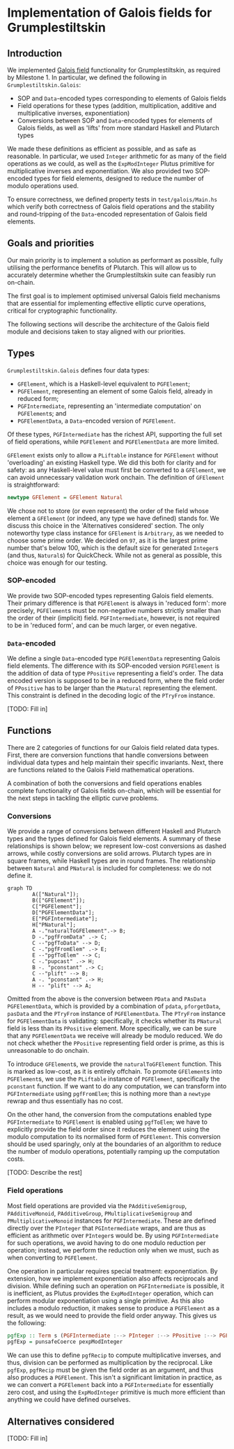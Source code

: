 # Implementation of Galois fields for Grumplestiltskin

## Introduction

We implemented [Galois field][galois-field] functionality for Grumplestiltskin,
as required by Milestone 1. In particular, we defined the following in
`Grumplestiltskin.Galois`:

* SOP and `Data`-encoded types corresponding to elements of Galois fields
* Field operations for these types (addition, multiplication, additive and
  multiplicative inverses, exponentiation)
* Conversions between SOP and `Data`-encoded types for elements of Galois
  fields, as well as 'lifts' from more standard Haskell and Plutarch types

We made these definitions as efficient as possible, and as safe as reasonable.
In particular, we used `Integer` arithmetic for as many of the field operations
as we could, as well as the `ExpModInteger` Plutus primitive for multiplicative
inverses and exponentiation. We also provided two SOP-encoded types for field
elements, designed to reduce the number of modulo operations used.

To ensure correctness, we defined property tests in `test/galois/Main.hs` which
verify both correctness of Galois field operations and the stability and
round-tripping of the `Data`-encoded representation of Galois field elements.

## Goals and priorities

Our main priority is to implement a solution as performant as possible, fully utilising the performance benefits of Plutarch. This will allow us to accurately determine whether the Grumplestiltskin suite can feasibly run on-chain.

The first goal is to implement optimised universal Galois field mechanisms that are essential for implementing effective elliptic curve operations, critical for cryptographic functionality.

The following sections will describe the architecture of the Galois field module and decisions taken to stay aligned with our priorities.

## Types

`Grumplestiltskin.Galois` defines four data types:

* `GFElement`, which is a Haskell-level equivalent to `PGFElement`;
* `PGFElement`, representing an element of some Galois field, already in reduced
  form;
* `PGFIntermediate`, representing an 'intermediate computation' on
  `PGFElement`s; and
* `PGFElementData`, a `Data`-encoded version of `PGFElement`.

Of these types, `PGFIntermediate` has the richest API, supporting the full set
of field operations, while `PGFElement` and `PGFElementData` are more limited.

`GFElement` exists only to allow a `PLiftable` instance for `PGFElement` without
'overloading' an existing Haskell type. We did this both for clarity and for
safety: as any Haskell-level value must first be converted to a `GFElement`, we
can avoid unnecessary validation work onchain. The definition of `GFElement` is
straightforward:

```haskell
newtype GFElement = GFElement Natural
```

We chose not to store (or even represent) the order of the field whose element a
`GFElement` (or indeed, any type we have defined) stands for. We discuss this
choice in the 'Alternatives considered' section. The only noteworthy type class
instance for `GFElement` is `Arbitrary`, as we needed to choose some prime
order. We decided on `97`, as it is the largest prime number that's below 100,
which is the default size for generated `Integer`s (and thus, `Natural`s) for
QuickCheck. While not as general as possible, this choice was enough for our
testing.

### SOP-encoded

We provide two SOP-encoded types representing Galois field elements. Their
primary difference is that `PGFElement` is always in 'reduced form': more
precisely, `PGFElement`s must be non-negative numbers strictly smaller than the
order of their (implicit) field. `PGFIntermediate`, however, is not required to
be in 'reduced form', and can be much larger, or even negative.

### `Data`-encoded

We define a single `Data`-encoded type `PGFElementData` representing Galois field elements. The difference with its SOP-encoded version `PGFElement` is the addition of data of type `PPositive` representing a field's order. The data encoded version is supposed to be in a reduced form, where the field order of `PPositive` has to be larger than the `PNatural` representing the element. This constraint is defined in the decoding logic of the `PTryFrom` instance.

[TODO: Fill in]

## Functions

There are 2 categories of functions for our Galois field related data types. First, there are conversion functions that handle conversions between individual data types and help maintain their specific invariants. Next, there are functions related to the Galois Field mathematical operations.

A combination of both the conversions and field operations enables complete functionality of Galois fields on-chain, which will be essential for the next steps in tackling the elliptic curve problems.

### Conversions

We provide a range of conversions between different Haskell and Plutarch types
and the types defined for Galois field elements. A summary of these
relationships is shown below; we represent low-cost conversions as dashed
arrows, while costly conversions are solid arrows. Plutarch types are in square
frames, while Haskell types are in round frames. The relationship between
`Natural` and `PNatural` is included for completeness: we do not define it.

```mermaid
graph TD
        A(["Natural"]);
        B(["GFElement"]);
        C["PGFElement"];
        D["PGFElementData"];
        E["PGFIntermediate"];
        H["PNatural"];
        A -."naturalToGFElement".-> B;
        D -."pgfFromData" .-> C;
        C --"pgfToData" --> D;
        C -."pgfFromElem" .-> E;
        E --"pgfToElem" --> C;
        C -."pupcast" .-> H;
        B -. "pconstant" .-> C;
        C --"plift" --> B;
        A -. "pconstant" .-> H;
        H -- "plift" --> A;
```

Omitted from the above is the conversion between `PData` and `PAsData
PGFElementData`, which is provided by a combination of `pdata`, `pforgetData`,
`pasData` and the `PTryFrom` instance of `PGFElementData`. The `PTryFrom`
instance for `PGFElementData` is validating: specifically, it checks whether its
`PNatural` field is less than its `PPositive` element. More specifically, we can
be sure that any `PGFElementData` we receive will already be modulo reduced. We
do not check whether the `PPositive` representing field order is prime, as this
is unreasonable to do onchain.

To introduce `GFElement`s, we provide the `naturalToGFElement` function. This is
marked as low-cost, as it is entirely offchain. To promote `GFElement`s into
`PGFElement`s, we use the `PLiftable` instance of `PGFElement`, specifically the
`pconstant` function. If we want to do any computation, we can transform into
`PGFIntermediate` using `pgfFromElem`; this is nothing more than a `newtype`
rewrap and thus essentially has no cost. 

On the other hand, the conversion from the computations enabled type `PGFIntermediate` to `PGFElement` is enabled using `pgfToElem`; we have to explicitly provide the field order since it reduces the element using the modulo computation to its normalised form of `PGFElement`. This conversion should be used sparingly, only at the boundaries of an algorithm to reduce the number of modulo operations, potentially ramping up the computation costs. 

[TODO: Describe the rest]

### Field operations

Most field operations are provided via the `PAdditiveSemigroup`,
`PAdditiveMonoid`, `PAdditiveGroup`, `PMultiplicativeSemigroup` and
`PMultiplicativeMonoid` instances for `PGFIntermediate`. These are 
defined directly over the `PInteger` that `PGIntermediate` wraps, and are thus
as efficient as arithmetic over `PInteger`s would be. By using `PGFIntermediate`
for such operations, we avoid having to do one modulo reduction per operation;
instead, we perform the reduction only when we must, such as when converting to
`PGFElement`.

One operation in particular requires special treatment: exponentiation. By
extension, how we implement exponentiation also affects reciprocals and
division. While defining such an operation on `PGFIntermediate` is possible, it
is inefficient, as Plutus provides the `ExpModInteger` operation, which can
perform modular exponentiation using a single primitive. As this also includes a
modulo reduction, it makes sense to produce a `PGFElement` as a result, as we
would need to provide the field order anyway. This gives us the following:

```haskell
pgfExp :: Term s (PGFIntermediate :--> PInteger :--> PPositive :--> PGFElement)
pgfExp = punsafeCoerce pexpModInteger
```

We can use this to define `pgfRecip` to compute multiplicative inverses, and
thus, division can be performed as multiplication by the reciprocal. Like
`pgfExp`, `pgfRecip` must be given the field order as an argument, and thus also
produces a `PGFElement`. This isn't a significant limitation in practice, as we
can convert a `PGFElement` back into a `PGFIntermediate` for essentially zero
cost, and using the `ExpModInteger` primitive is much more efficient than
anything we could have defined ourselves. 

## Alternatives considered

[TODO: Fill in]

[galois-field]: https://en.wikipedia.org/wiki/Finite_field
